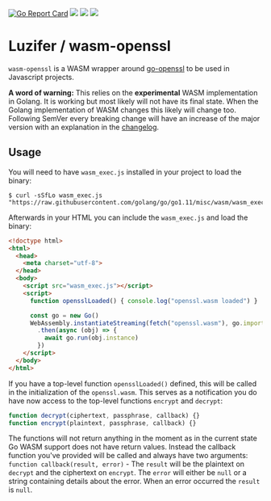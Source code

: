 [![Go Report Card](https://goreportcard.com/badge/github.com/Luzifer/wasm-openssl)](https://goreportcard.com/report/github.com/Luzifer/wasm-openssl)
![](https://badges.fyi/github/license/Luzifer/wasm-openssl)
![](https://badges.fyi/github/downloads/Luzifer/wasm-openssl)
![](https://badges.fyi/github/latest-release/Luzifer/wasm-openssl)

# Luzifer / wasm-openssl

`wasm-openssl` is a WASM wrapper around [go-openssl](https://github.com/Luzifer/go-openssl) to be used in Javascript projects.

**A word of warning:** This relies on the **experimental** WASM implementation in Golang. It is working but most likely will not have its final state. When the Golang implementation of WASM changes this likely will change too. Following SemVer every breaking change will have an increase of the major version with an explanation in the [changelog](History.md).

## Usage

You will need to have `wasm_exec.js` installed in your project to load the binary:

```console
$ curl -sSfLo wasm_exec.js "https://raw.githubusercontent.com/golang/go/go1.11/misc/wasm/wasm_exec.js"
```

Afterwards in your HTML you can include the `wasm_exec.js` and load the binary:

```html
<!doctype html>
<html>
  <head>
    <meta charset="utf-8">
  </head>
  <body>
    <script src="wasm_exec.js"></script>
    <script>
      function opensslLoaded() { console.log("openssl.wasm loaded") }

      const go = new Go()
      WebAssembly.instantiateStreaming(fetch("openssl.wasm"), go.importObject)
        .then(async (obj) => {
          await go.run(obj.instance)
        })
    </script>
  </body>
</html>
```

If you have a top-level function `opensslLoaded()` defined, this will be called in the initialization of the `openssl.wasm`. This serves as a notification you do have now access to the top-level functions `encrypt` and `decrypt`:

```javascript
function decrypt(ciphertext, passphrase, callback) {}
function encrypt(plaintext, passphrase, callback) {}
```

The functions will not return anything in the moment as in the current state Go WASM support does not have return values. Instead the callback function you've provided will be called and always have two arguments: `function callback(result, error)` - The `result` will be the plaintext on `decrypt` and the ciphertext on `encrypt`. The `error` will either be `null` or a string containing details about the error. When an error occurred the `result` is `null`.
